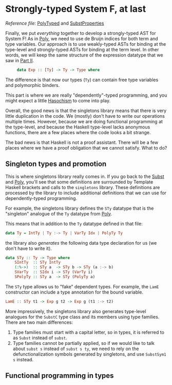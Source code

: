 # Strongly-typed System F, at last

*Reference file:* [PolyTyped](src/PolyTyped.hs) and [SubstProperties](src/SubstProperties.hs)

Finally, we put *everything* together to develop a strongly-typed AST for System F! As in [Poly](src/Poly.hs), we need to use de Bruijn indices for both term and type variables.  Our approach is to use weakly-typed ASTs for binding at the type-level and strongly-typed ASTs for binding at the term level. In other words, we will keep the same structure of the expression datatype that we saw in [Part II](debruijn2.md).

```haskell
     data Exp :: [Ty] -> Ty -> Type where
```

The difference is that now our types (`Ty`) can contain free type variables and polymorphic binders. 

This part is where we are really "dependently"-typed programming, and you might expect a little [Hasochism](https://dl.acm.org/doi/10.1145/2503778.2503786) to come into play.

Overall, the good news is that the singletons library means that there is very little duplication in the code. We (mostly) don't have to write our operations multiple times. However, because we are doing functional programming at the type-level, and because the Haskell type-level lacks anonymous functions, there are a few places where the code looks a bit strange. 

The bad news is that Haskell is not a proof assistant. There will be a few places where we have a proof obligation that we cannot satisfy. What to do?

## Singleton types and promotion

This is where singletons library really comes in. If you go back to the [Subst](src/Subst.hs) and [Poly](src/Poly.hs), you'll see that some definitions are surrounded by Template Haskell brackets and calls to the `singletons` library. These definitions are processed by the library to include additional definitions that we can use for dependently-typed programming.

For example, the singletons library defines the `STy` datatype that is the
"singleton" analogue of the `Ty` datatype from [Poly](src/Poly.hs).

This means that in addition to the `Ty` datatype defined in that file:

```haskell
data Ty = IntTy | Ty :-> Ty | VarTy Idx | PolyTy Ty
```

the library also *generates* the following data type declaration for us (we don't have to write it).

```haskell
data STy :: Ty -> Type where
    SIntTy  :: STy IntTy
    (:%->)  :: STy a  -> STy b -> STy (a :-> b)
    SVarTy  :: SIdx i -> STy (VarTy i)
    SPolyTy :: STy a  -> STy (PolyTy a)
```

The `STy` type allows us to "fake" dependent types. For example, the `LamE` constructor can include a type annotation for the bound variable.

```haskell
LamE :: STy t1 -> Exp g t2 -> Exp g (t1 :-> t2)
```

More impressively, the singletons library also generates type-level analogues for the `SubstC` type class and its members using type families. There are two main differences:

  1. Type families must start with a capital letter, so in types, it is  referred to as `Subst` instead of `subst`.
  2. Type families cannot be partially applied, so if we would like to talk about `subst s` instead of `subst s ty`, we need to rely on the defunctionalization symbols generated by singletons, and use `SubstSym1 s` instead.

## Functional programming in types
